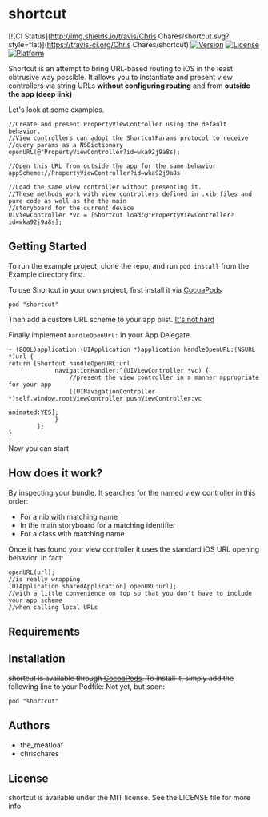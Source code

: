 # shortcut

[![CI Status](http://img.shields.io/travis/Chris Chares/shortcut.svg?style=flat)](https://travis-ci.org/Chris Chares/shortcut)
[![Version](https://img.shields.io/cocoapods/v/shortcut.svg?style=flat)](http://cocoadocs.org/docsets/shortcut)
[![License](https://img.shields.io/cocoapods/l/shortcut.svg?style=flat)](http://cocoadocs.org/docsets/shortcut)
[![Platform](https://img.shields.io/cocoapods/p/shortcut.svg?style=flat)](http://cocoadocs.org/docsets/shortcut)

Shortcut is an attempt to bring URL-based routing to iOS in the least obtrusive way possible. It allows you to instantiate and present view controllers via string URLs **without configuring routing** and from **outside the app (deep link)**

Let's look at some examples.  

    //Create and present PropertyViewController using the default behavior.
    //View controllers can adopt the ShortcutParams protocol to receive
    //query params as a NSDictionary
    openURL(@"PropertyViewController?id=wka92j9a8s);
    
    //Open this URL from outside the app for the same behavior
    appScheme://PropertyViewController?id=wka92j9a8s
    
    //Load the same view controller without presenting it.
    //These methods work with view controllers defined in .xib files and pure code as well as the the main 
    //storyboard for the current device
    UIViewController *vc = [Shortcut load:@"PropertyViewController?id=wka92j9a8s];
    
## Getting Started

To run the example project, clone the repo, and run `pod install` from the Example directory first.

To use Shortcut in your own project, first install it via [CocoaPods](http://cocoapods.org)

    pod "shortcut"

Then add a custom URL scheme to your app plist. [It's not hard](http://www.idev101.com/code/Objective-C/custom_url_schemes.html)

Finally implement `handleOpenUrl:` in your App Delegate

    - (BOOL)application:(UIApplication *)application handleOpenURL:(NSURL *)url {
    return [Shortcut handleOpenURL:url
                 navigationHandler:^(UIViewController *vc) {
                     //present the view controller in a manner appropriate for your app
                     [(UINavigationController *)self.window.rootViewController pushViewController:vc
                                                                                animated:YES];
                 }
            ];
    }
    
Now you can start 
    
## How does it work?

By inspecting your bundle.  It searches for the named view controller in this order:

+ For a nib with matching name
+ In the main storyboard for a matching identifier
+ For a class with matching name

Once it has found your view controller it uses the standard iOS URL opening behavior.  In fact:

    openURL(url);
    //is really wrapping
    [UIApplication sharedApplication] openURL:url];
    //with a little convenience on top so that you don't have to include your app scheme
    //when calling local URLs


## Requirements

## Installation

~~shortcut is available through [CocoaPods](http://cocoapods.org). To install
it, simply add the following line to your Podfile:~~
Not yet, but soon:

    pod "shortcut"

## Authors

+ the_meatloaf
+ chrischares

## License

shortcut is available under the MIT license. See the LICENSE file for more info.

